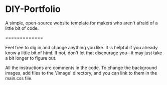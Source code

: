DIY-Portfolio
=============

A simple, open-source website template for makers who aren't afraid of a little bit of code.

=============

Feel free to dig in and change anything you like.  It is helpful if you already know a little bit of html.  If not, don't let
that discourage you--it may just take a bit longer to figure out.

All the instructions are comments in the code.  To change the background images, add files to the '/image' directory, and
you can link to them in the main.css file.
